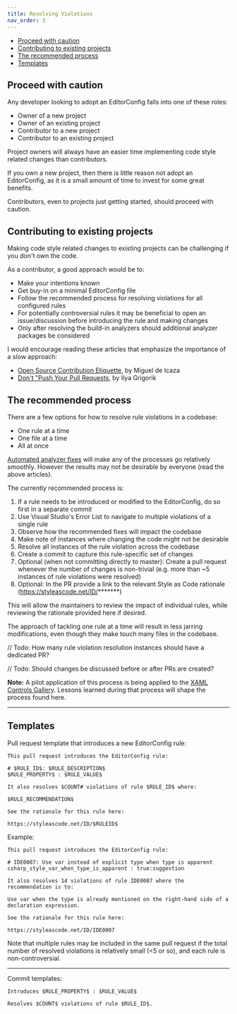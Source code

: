 ```yaml
---
title: Resolving Violations
nav_order: 3
---
```


* [Proceed with caution](#proceed-with-caution)
* [Contributing to existing projects](#contributing-to-existing-projects)
* [The recommended process](#the-recommended-process)
* [Templates](#templates)

## Proceed with caution

Any developer looking to adopt an EditorConfig falls into one of these roles:

* Owner of a new project
* Owner of an existing project
* Contributor to a new project
* Contributor to an existing project

Project owners will always have an easier time implementing code style related changes than contributors.

If you own a new project, then there is little reason not adopt an EditorConfig, as it is a small amount of time to invest for some great benefits.

Contributors, even to projects just getting started, should proceed with caution.

## Contributing to existing projects

Making code style related changes to existing projects can be challenging if you don't own the code.

As a contributor, a good approach would be to:

* Make your intentions known
* Get buy-in on a minimal EditorConfig file
* Follow the recommended process for resolving violations for all configured rules
* For potentially controversial rules it may be beneficial to open an issue/discussion before introducing the rule and making changes
* Only after resolving the build-in analyzers should additional analyzer packages be considered

I would encourage reading these articles that emphasize the importance of a slow approach:

* [Open Source Contribution Etiquette](https://tirania.org/blog/archive/2010/Dec-31.html), by Miguel de Icaza
* [Don't "Push Your Pull Requests](https://www.igvita.com/2011/12/19/dont-push-your-pull-requests/), by Ilya Grigorik

## The recommended process

There are a few options for how to resolve rule violations in a codebase:

* One rule at a time
* One file at a time
* All at once

[Automated analyzer fixes](https://docs.microsoft.com/visualstudio/ide/code-styles-and-code-cleanup) will make any of the processes go relatively smoothly. However the results may not be desirable by everyone (read the above articles).

The currently recommended process is:

1. If a rule needs to be introduced or modified to the EditorConfig, do so first in a separate commit
2. Use Visual Studio's Error List to navigate to multiple violations of a single rule
3. Observe how the recommended fixes will impact the codebase
4. Make note of instances where changing the code might not be desirable
5. Resolve all instances of the rule violation across the codebase
6. Create a commit to capture this rule-specific set of changes
7. Optional (when not committing directly to master): Create a pull request whenever the number of changes is non-trivial (e.g. more than ~5 instances of rule violations were resolved)
8. Optional: In the PR provide a link to the relevant Style as Code rationale (https://styleascode.net/ID/*******)

This will allow the maintainers to review the impact of individual rules, while reviewing the rationale provided here if desired.

The approach of tackling one rule at a time will result in less jarring modifications, even though they make touch many files in the codebase.

// Todo: How many rule violation resolution instances should have a dedicated PR?

// Todo: Should changes be discussed before or after PRs are created?

**Note:** A pilot application of this process is being applied to the [XAML Controls Gallery](https://github.com/microsoft/Xaml-Controls-Gallery). Lessons learned during that process will shape the process found here.

---

## Templates

Pull request template that introduces a new EditorConfig rule:

```
This pull request introduces the EditorConfig rule:

# $RULE_ID$: $RULE_DESCRIPTION$
$RULE_PROPERTY$ : $RULE_VALUE$

It also resolves $COUNT# violations of rule $RULE_ID$ where:

$RULE_RECOMMENDATION$

See the rationale for this rule here:

https://styleascode.net/ID/$RULEID$
```

Example:

```
This pull request introduces the EditorConfig rule:

# IDE0007: Use var instead of explicit type when type is apparent
csharp_style_var_when_type_is_apparent : true:suggestion

It also resolves 14 violations of rule IDE0007 where the recommendation is to:

Use var when the type is already mentioned on the right-hand side of a declaration expression.

See the rationale for this rule here:

https://styleascode.net/ID/IDE0007
```

Note that multiple rules may be included in the same pull request if the total number of resolved violations is relatively small (<5 or so), and each rule is non-controversial.

---

Commit templates:

```
Introduces $RULE_PROPERTY$ : $RULE_VALUE$
```

```
Resolves $COUNT$ violations of rule $RULE_ID$.
```